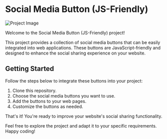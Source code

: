 # Social Media Button (JS-Friendly)

![Project Image]((https://github.com/neeraj542/Social-Media-Button-JS-Friendly/assets/114648043/6965676d-5883-42d7-b410-2b0e20b4a9fb)
)

Welcome to the Social Media Button (JS-Friendly) project!

This project provides a collection of social media buttons that can be easily integrated into web applications. These buttons are JavaScript-friendly and designed to enhance the social sharing experience on your website.

## Getting Started

Follow the steps below to integrate these buttons into your project:

1. Clone this repository.
2. Choose the social media buttons you want to use.
3. Add the buttons to your web pages.
4. Customize the buttons as needed.

That's it! You're ready to improve your website's social sharing functionality.

Feel free to explore the project and adapt it to your specific requirements. Happy coding!
